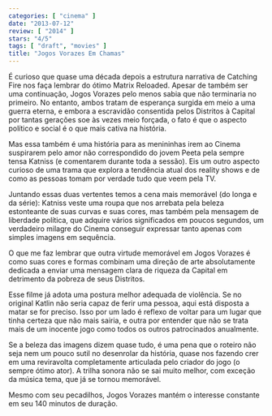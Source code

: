 ```yaml
---
categories: [ "cinema" ]
date: "2013-07-12"
review: [ "2014" ]
stars: "4/5"
tags: [ "draft", "movies" ]
title: "Jogos Vorazes Em Chamas"
---
```

É curioso que quase uma década depois a estrutura narrativa de Catching Fire nos faça lembrar do ótimo Matrix Reloaded. Apesar de também ser uma continuação, Jogos Vorazes pelo menos sabia que não terminaria no primeiro. No entanto, ambos tratam de esperança surgida em meio a uma guerra eterna, e embora a escravidão consentida pelos Distritos à Capital por tantas gerações soe às vezes meio forçada, o fato é que o aspecto político e social é o que mais cativa na história.

Mas essa também é uma história para as menininhas irem ao Cinema suspirarem pelo amor não correspondido do jovem Peeta pela sempre tensa Katniss (e comentarem durante toda a sessão). Eis um outro aspecto curioso de uma trama que explora a tendência atual dos reality shows e de como as pessoas tomam por verdade tudo que veem pela TV.

Juntando essas duas vertentes temos a cena mais memorável (do longa e da série): Katniss veste uma roupa que nos arrebata pela beleza estonteante de suas curvas e suas cores, mas também pela mensagem de liberdade política, que adquire vários significados em poucos segundos, um verdadeiro milagre do Cinema conseguir expressar tanto apenas com simples imagens em sequência.

O que me faz lembrar que outra virtude memorável em Jogos Vorazes é como suas cores e formas combinam uma direção de arte absolutamente dedicada a enviar uma mensagem clara de riqueza da Capital em detrimento da pobreza de seus Distritos.

Esse filme já adota uma postura melhor adequada de violência. Se no original Katlin não seria capaz de ferir uma pessoa, aqui está disposta a matar se for preciso. Isso por um lado é reflexo de voltar para um lugar que tinha certeza que não mais sairia, e outra por entender que não se trata mais de um inocente jogo como todos os outros patrocinados anualmente.

Se a beleza das imagens dizem quase tudo, é uma pena que o roteiro não seja nem um pouco sutil no desenrolar da história, quase nos fazendo crer em uma reviravolta completamente articulada pelo criador do jogo (o sempre ótimo ator). A trilha sonora não se sai muito melhor, com exceção da música tema, que já se tornou memorável.

Mesmo com seu pecadilhos, Jogos Vorazes mantém o interesse constante em seu 140 minutos de duração.
